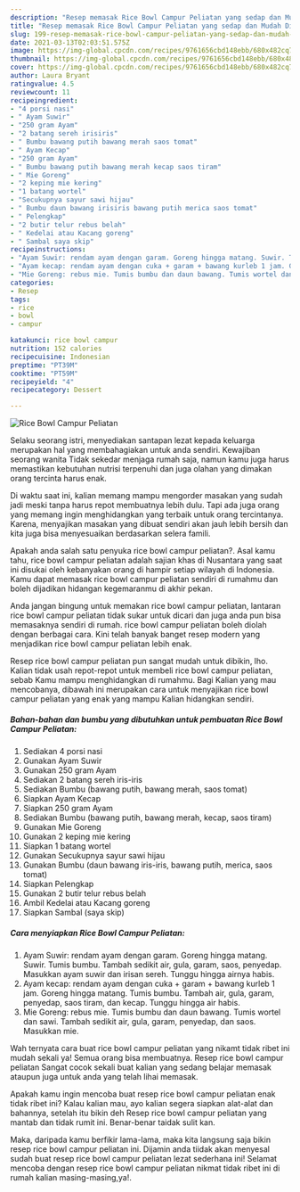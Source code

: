 ```yaml
---
description: "Resep memasak Rice Bowl Campur Peliatan yang sedap dan Mudah Dibuat"
title: "Resep memasak Rice Bowl Campur Peliatan yang sedap dan Mudah Dibuat"
slug: 199-resep-memasak-rice-bowl-campur-peliatan-yang-sedap-dan-mudah-dibuat
date: 2021-03-13T02:03:51.575Z
image: https://img-global.cpcdn.com/recipes/9761656cbd148ebb/680x482cq70/rice-bowl-campur-peliatan-foto-resep-utama.jpg
thumbnail: https://img-global.cpcdn.com/recipes/9761656cbd148ebb/680x482cq70/rice-bowl-campur-peliatan-foto-resep-utama.jpg
cover: https://img-global.cpcdn.com/recipes/9761656cbd148ebb/680x482cq70/rice-bowl-campur-peliatan-foto-resep-utama.jpg
author: Laura Bryant
ratingvalue: 4.5
reviewcount: 11
recipeingredient:
- "4 porsi nasi"
- " Ayam Suwir"
- "250 gram Ayam"
- "2 batang sereh irisiris"
- " Bumbu bawang putih bawang merah saos tomat"
- " Ayam Kecap"
- "250 gram Ayam"
- " Bumbu bawang putih bawang merah kecap saos tiram"
- " Mie Goreng"
- "2 keping mie kering"
- "1 batang wortel"
- "Secukupnya sayur sawi hijau"
- " Bumbu daun bawang irisiris bawang putih merica saos tomat"
- " Pelengkap"
- "2 butir telur rebus belah"
- " Kedelai atau Kacang goreng"
- " Sambal saya skip"
recipeinstructions:
- "Ayam Suwir: rendam ayam dengan garam. Goreng hingga matang. Suwir. Tumis bumbu. Tambah sedikit air, gula, garam, saos, penyedap. Masukkan ayam suwir dan irisan sereh. Tunggu hingga airnya habis."
- "Ayam kecap: rendam ayam dengan cuka + garam + bawang kurleb 1 jam. Goreng hingga matang. Tumis bumbu. Tambah air, gula, garam, penyedap, saos tiram, dan kecap. Tunggu hingga air habis."
- "Mie Goreng: rebus mie. Tumis bumbu dan daun bawang. Tumis wortel dan sawi. Tambah sedikit air, gula, garam, penyedap, dan saos. Masukkan mie."
categories:
- Resep
tags:
- rice
- bowl
- campur

katakunci: rice bowl campur 
nutrition: 152 calories
recipecuisine: Indonesian
preptime: "PT39M"
cooktime: "PT59M"
recipeyield: "4"
recipecategory: Dessert

---
```



![Rice Bowl Campur Peliatan](https://img-global.cpcdn.com/recipes/9761656cbd148ebb/680x482cq70/rice-bowl-campur-peliatan-foto-resep-utama.jpg)

Selaku seorang istri, menyediakan santapan lezat kepada keluarga merupakan hal yang membahagiakan untuk anda sendiri. Kewajiban seorang  wanita Tidak sekedar menjaga rumah saja, namun kamu juga harus memastikan kebutuhan nutrisi terpenuhi dan juga olahan yang dimakan orang tercinta harus enak.

Di waktu  saat ini, kalian memang mampu mengorder masakan yang sudah jadi meski tanpa harus repot membuatnya lebih dulu. Tapi ada juga orang yang memang ingin menghidangkan yang terbaik untuk orang tercintanya. Karena, menyajikan masakan yang dibuat sendiri akan jauh lebih bersih dan kita juga bisa menyesuaikan berdasarkan selera famili. 



Apakah anda salah satu penyuka rice bowl campur peliatan?. Asal kamu tahu, rice bowl campur peliatan adalah sajian khas di Nusantara yang saat ini disukai oleh kebanyakan orang di hampir setiap wilayah di Indonesia. Kamu dapat memasak rice bowl campur peliatan sendiri di rumahmu dan boleh dijadikan hidangan kegemaranmu di akhir pekan.

Anda jangan bingung untuk memakan rice bowl campur peliatan, lantaran rice bowl campur peliatan tidak sukar untuk dicari dan juga anda pun bisa memasaknya sendiri di rumah. rice bowl campur peliatan boleh diolah dengan berbagai cara. Kini telah banyak banget resep modern yang menjadikan rice bowl campur peliatan lebih enak.

Resep rice bowl campur peliatan pun sangat mudah untuk dibikin, lho. Kalian tidak usah repot-repot untuk membeli rice bowl campur peliatan, sebab Kamu mampu menghidangkan di rumahmu. Bagi Kalian yang mau mencobanya, dibawah ini merupakan cara untuk menyajikan rice bowl campur peliatan yang enak yang mampu Kalian hidangkan sendiri.

<!--inarticleads1-->

##### Bahan-bahan dan bumbu yang dibutuhkan untuk pembuatan Rice Bowl Campur Peliatan:

1. Sediakan 4 porsi nasi
1. Gunakan  Ayam Suwir
1. Gunakan 250 gram Ayam
1. Sediakan 2 batang sereh iris-iris
1. Sediakan  Bumbu (bawang putih, bawang merah, saos tomat)
1. Siapkan  Ayam Kecap
1. Siapkan 250 gram Ayam
1. Sediakan  Bumbu (bawang putih, bawang merah, kecap, saos tiram)
1. Gunakan  Mie Goreng
1. Gunakan 2 keping mie kering
1. Siapkan 1 batang wortel
1. Gunakan Secukupnya sayur sawi hijau
1. Gunakan  Bumbu (daun bawang iris-iris, bawang putih, merica, saos tomat)
1. Siapkan  Pelengkap
1. Gunakan 2 butir telur rebus belah
1. Ambil  Kedelai atau Kacang goreng
1. Siapkan  Sambal (saya skip)




<!--inarticleads2-->

##### Cara menyiapkan Rice Bowl Campur Peliatan:

1. Ayam Suwir: rendam ayam dengan garam. Goreng hingga matang. Suwir. Tumis bumbu. Tambah sedikit air, gula, garam, saos, penyedap. Masukkan ayam suwir dan irisan sereh. Tunggu hingga airnya habis.
1. Ayam kecap: rendam ayam dengan cuka + garam + bawang kurleb 1 jam. Goreng hingga matang. Tumis bumbu. Tambah air, gula, garam, penyedap, saos tiram, dan kecap. Tunggu hingga air habis.
1. Mie Goreng: rebus mie. Tumis bumbu dan daun bawang. Tumis wortel dan sawi. Tambah sedikit air, gula, garam, penyedap, dan saos. Masukkan mie.




Wah ternyata cara buat rice bowl campur peliatan yang nikamt tidak ribet ini mudah sekali ya! Semua orang bisa membuatnya. Resep rice bowl campur peliatan Sangat cocok sekali buat kalian yang sedang belajar memasak ataupun juga untuk anda yang telah lihai memasak.

Apakah kamu ingin mencoba buat resep rice bowl campur peliatan enak tidak ribet ini? Kalau kalian mau, ayo kalian segera siapkan alat-alat dan bahannya, setelah itu bikin deh Resep rice bowl campur peliatan yang mantab dan tidak rumit ini. Benar-benar taidak sulit kan. 

Maka, daripada kamu berfikir lama-lama, maka kita langsung saja bikin resep rice bowl campur peliatan ini. Dijamin anda tiidak akan menyesal sudah buat resep rice bowl campur peliatan lezat sederhana ini! Selamat mencoba dengan resep rice bowl campur peliatan nikmat tidak ribet ini di rumah kalian masing-masing,ya!.

